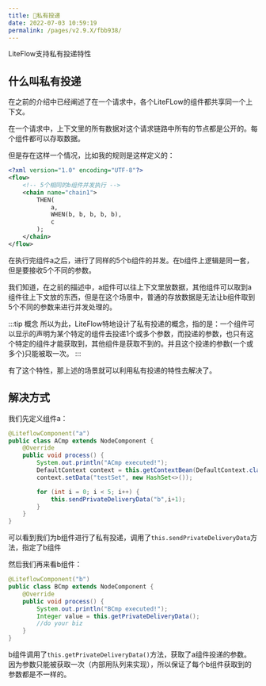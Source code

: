 ```yaml
---
title: 🍕私有投递
date: 2022-07-03 10:59:19
permalink: /pages/v2.9.X/fbb938/
---
```


LiteFlow支持私有投递特性


## 什么叫私有投递

在之前的介绍中已经阐述了在一个请求中，各个LiteFLow的组件都共享同一个上下文。

在一个请求中，上下文里的所有数据对这个请求链路中所有的节点都是公开的。每个组件都可以存取数据。

但是存在这样一个情况，比如我的规则是这样定义的：

```xml
<?xml version="1.0" encoding="UTF-8"?>
<flow>
    <!-- 5个相同的b组件并发执行 -->
    <chain name="chain1">
        THEN(
            a,
            WHEN(b, b, b, b, b),
            c
        );
    </chain>
</flow>
```

在执行完组件a之后，进行了同样的5个b组件的并发。在b组件上逻辑是同一套，但是要接收5个不同的参数。

我们知道，在之前的描述中，a组件可以往上下文里放数据，其他组件可以取到a组件往上下文放的东西，但是在这个场景中，普通的存放数据是无法让b组件取到5个不同的参数来进行并发处理的。


:::tip 概念
所以为此，LiteFlow特地设计了私有投递的概念，指的是：一个组件可以显示的声明为某个特定的组件去投递1个或多个参数，而投递的参数，也只有这个特定的组件才能获取到，其他组件是获取不到的。并且这个投递的参数(一个或多个)只能被取一次。
:::


有了这个特性，那上述的场景就可以利用私有投递的特性去解决了。



## 解决方式

我们先定义组件a：

```java
@LiteflowComponent("a")
public class ACmp extends NodeComponent {
	@Override
	public void process() {
		System.out.println("ACmp executed!");
		DefaultContext context = this.getContextBean(DefaultContext.class);
		context.setData("testSet", new HashSet<>());

		for (int i = 0; i < 5; i++) {
			this.sendPrivateDeliveryData("b",i+1);
		}
	}
}
```

可以看到我们为b组件进行了私有投递，调用了`this.sendPrivateDeliveryData`方法，指定了b组件



然后我们再来看b组件：

```java
@LiteflowComponent("b")
public class BCmp extends NodeComponent {
	@Override
	public void process() {
		System.out.println("BCmp executed!");
		Integer value = this.getPrivateDeliveryData();
		//do your biz
	}
}
```

b组件调用了`this.getPrivateDeliveryData()`方法，获取了a组件投递的参数。因为参数只能被获取一次（内部用队列来实现），所以保证了每个b组件获取到的参数都是不一样的。